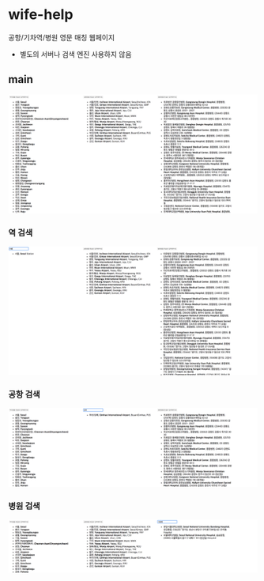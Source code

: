 # wife-help
공항/기차역/병원 영문 매칭 웹페이지
- 별도의 서버나 검색 엔진 사용하지 않음

## main
![main](main.png)

### 역 검색
![station](search_station.png)

### 공항 검색
![airport](search_airport.png)

### 병원 검색
![hospital](search_hospital.png)
